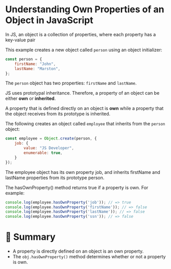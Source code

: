 # Understanding Own Properties of an Object in JavaScript

In JS, an object is a collection of properties, where each property has a key-value pair

This example creates a new object called `person` using an object initializer:

```js
const person = {
    firstName: "John",
    lastName: "Marston",
};
```

The `person` object has two properties: `firstName` and `lastName`.

JS uses prototypal inheritance. Therefore, a property of an object can be either __own__ or __inherited__.

A property that is defined directly on an object is __own__ while a property that the object receives from its prototype is inherited.

The following creates an object called `employee` that inherits from the `person` object:

```js
const employee = Object.create(person, {
    job: {
        value: "JS Developer",
        enumerable: true,
    }
});
```

The employee object has its own property job, and inherits firstName and lastName properties from its prototype person.

The hasOwnProperty() method returns true if a property is own. For example:

```js
console.log(employee.hasOwnProperty('job')); // => true
console.log(employee.hasOwnProperty('firstName')); // => false
console.log(employee.hasOwnProperty('lastName')); // => false
console.log(employee.hasOwnProperty('ssn')); // => false
```

# :memo: Summary

- A property is directly defined on an object is an own property.
- The `obj.hasOwnProperty()` method determines whether or not a property is own.
